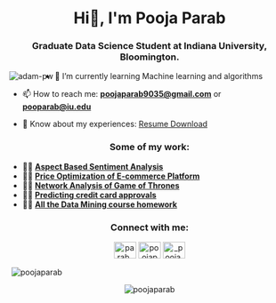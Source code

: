 <h1 align="center">Hi👋, I'm Pooja Parab</h1>
<h3 align="center">Graduate Data Science Student at Indiana University, Bloomington.</h3>



<p><img align="left" src="https://github.com/Adam-pw/Adam-pw/blob/main/animation_500_kxa883sd.gif" alt="adam-pw" /></p>


- 🌱 I’m currently learning Machine learning and algorithms

- 📫 How to reach me: **poojaparab9035@gmail.com** or **pooparab@iu.edu**

- 📄 Know about my experiences: [Resume Download](https://github.com/poojaparab/poojaparab/blob/main/Pooja_Parab.pdf)


<h3 align="center">Some of my work:</h3>
<p align="right">

- 👨‍💻	 **[Aspect Based Sentiment Analysis](https://github.com/poojaparab/Aspect-Based-Sentiment-Analysis)**
- 👨‍💻 **[Price Optimization of E-commerce Platform](https://github.com/poojaparab/Price-Optimization-of-E-commerce-platform)**
- 👨‍💻 **[Network Analysis of Game of Thrones](https://github.com/poojaparab/Network-Analysis-of-Game-of-Thrones)**
- 👨‍💻 **[Predicting credit card approvals](https://github.com/poojaparab/predicting-credit-card-approvals)**
- 👨‍💻 **[All the Data Mining course homework](https://github.com/poojaparab/Data-mining-homeworks)**
</p>

<h3 align="center">Connect with me:</h3>
<p align="center">
<a href="https://linkedin.com/in/parab_pooja" target="blank"><img align="center" src="https://raw.githubusercontent.com/rahuldkjain/github-profile-readme-generator/master/src/images/icons/Social/linked-in-alt.svg" alt="parab_pooja" height="30" width="40" /></a>
<a href="https://www.leetcode.com/poojaparab" target="blank"><img align="center" src="https://raw.githubusercontent.com/rahuldkjain/github-profile-readme-generator/master/src/images/icons/Social/leet-code.svg" alt="poojaparab" height="30" width="40" /></a>
<a href="https://instagram.com/_pooja.parab" target="blank"><img align="center" src="https://raw.githubusercontent.com/rahuldkjain/github-profile-readme-generator/master/src/images/icons/Social/instagram.svg" alt="_pooja.parab" height="30" width="40" /></a>
</p>

<p>&nbsp;<img align="center" src="https://github-readme-stats.vercel.app/api?username=poojaparab&show_icons=true&locale=en" alt="poojaparab" /></p>

<p align="center"> <img src="https://komarev.com/ghpvc/?username=poojaparab&label=Profile%20views&color=0e75b6&style=flat" alt="poojaparab" /> </p>

